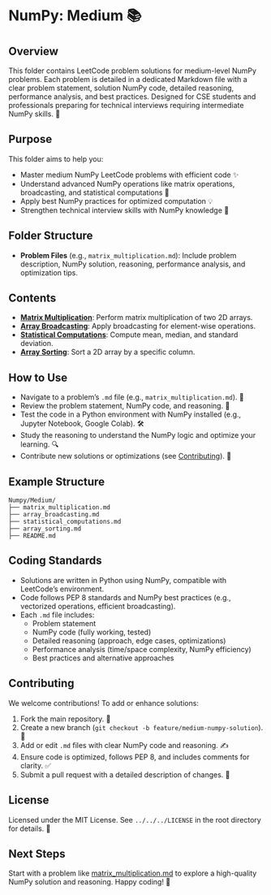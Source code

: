 # NumPy: Medium 📚

## Overview
This folder contains LeetCode problem solutions for medium-level NumPy problems. Each problem is detailed in a dedicated Markdown file with a clear problem statement, solution NumPy code, detailed reasoning, performance analysis, and best practices. Designed for CSE students and professionals preparing for technical interviews requiring intermediate NumPy skills. 🚀

## Purpose
This folder aims to help you:
- Master medium NumPy LeetCode problems with efficient code ✨
- Understand advanced NumPy operations like matrix operations, broadcasting, and statistical computations 🧠
- Apply best NumPy practices for optimized computation 💡
- Strengthen technical interview skills with NumPy knowledge 🎯

## Folder Structure
- **Problem Files** (e.g., `matrix_multiplication.md`): Include problem description, NumPy solution, reasoning, performance analysis, and optimization tips.

## Contents
- **[Matrix Multiplication](./matrix_multiplication.md)**: Perform matrix multiplication of two 2D arrays.
- **[Array Broadcasting](./array_broadcasting.md)**: Apply broadcasting for element-wise operations.
- **[Statistical Computations](./statistical_computations.md)**: Compute mean, median, and standard deviation.
- **[Array Sorting](./array_sorting.md)**: Sort a 2D array by a specific column.

## How to Use
- Navigate to a problem’s `.md` file (e.g., `matrix_multiplication.md`). 📂
- Review the problem statement, NumPy code, and reasoning. 📝
- Test the code in a Python environment with NumPy installed (e.g., Jupyter Notebook, Google Colab). 🛠️
- Study the reasoning to understand the NumPy logic and optimize your learning. 🔍
- Contribute new solutions or optimizations (see [Contributing](#contributing)). 🤗

## Example Structure
```
Numpy/Medium/
├── matrix_multiplication.md
├── array_broadcasting.md
├── statistical_computations.md
├── array_sorting.md
├── README.md
```

## Coding Standards
- Solutions are written in Python using NumPy, compatible with LeetCode’s environment.
- Code follows PEP 8 standards and NumPy best practices (e.g., vectorized operations, efficient broadcasting).
- Each `.md` file includes:
  - Problem statement
  - NumPy code (fully working, tested)
  - Detailed reasoning (approach, edge cases, optimizations)
  - Performance analysis (time/space complexity, NumPy efficiency)
  - Best practices and alternative approaches

## Contributing
We welcome contributions! To add or enhance solutions:
1. Fork the main repository. 🍴
2. Create a new branch (`git checkout -b feature/medium-numpy-solution`). 🌿
3. Add or edit `.md` files with clear NumPy code and reasoning. ✍️
4. Ensure code is optimized, follows PEP 8, and includes comments for clarity. ✅
5. Submit a pull request with a detailed description of changes. 🚀

## License
Licensed under the MIT License. See `../../../LICENSE` in the root directory for details. 📜

## Next Steps
Start with a problem like [matrix_multiplication.md](./matrix_multiplication.md) to explore a high-quality NumPy solution and reasoning. Happy coding! 🌟